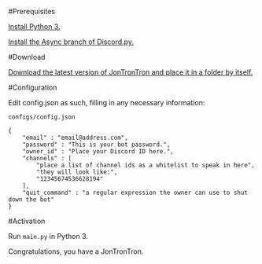 #Prerequisites

[Install Python 3.](https://www.python.org)

[Install the Async branch of Discord.py.](https://github.com/Rapptz/discord.py/tree/async)

#Download

[Download the latest version of JonTronTron and place it in a folder by itself.](https://github.com/Hamsterface/jontrontron/archive/master.zip)

#Configuration

Edit config.json as such, filling in any necessary information:

`configs/config.json`
```
{
    "email" : "email@address.com",
    "password" : "This is your bot password.",
    "owner_id" : "Place your Discord ID here.",
	"channels" : [
		"place a list of channel ids as a whitelist to speak in here",
		"they will look like:",
		"12345674536628194"
	],
	"quit_command" : "a regular expression the owner can use to shut down the bot"
}
```

#Activation

Run `main.py` in Python 3.

Congratulations, you have a JonTronTron.
